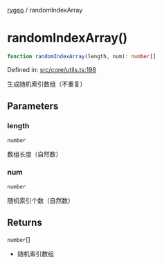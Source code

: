 [rvgeo](../index.md) / randomIndexArray

# randomIndexArray()

```ts
function randomIndexArray(length, num): number[]
```

Defined in: [src/core/utils.ts:198](https://github.com/pzq123456/RVGeo/blob/e727f6f6e310621d656b74948bed9956ff45a613/src/core/utils.ts#L198)

生成随机索引数组（不重复）

## Parameters

### length

`number`

数组长度（自然数）

### num

`number`

随机索引个数（自然数）

## Returns

`number`[]

- 随机索引数组

